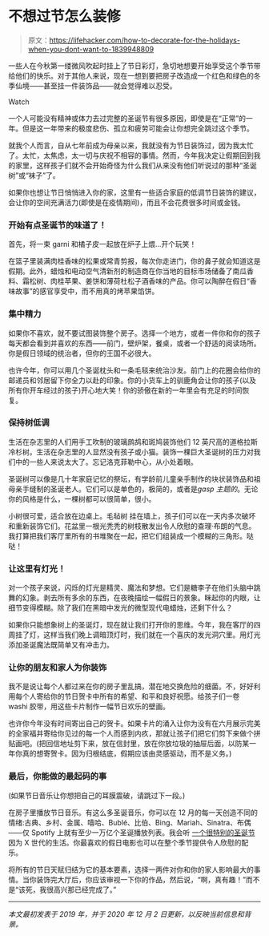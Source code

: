 # 不想过节怎么装修

> 原文：<https://lifehacker.com/how-to-decorate-for-the-holidays-when-you-dont-want-to-1839948809>

一些人在今秋第一缕微风吹起时挂上了节日彩灯，急切地想要开始享受这个季节带给他们的快乐。对于其他人来说，现在一想到要把房子改造成一个红色和绿色的冬季仙境——甚至挂一件装饰品——就会觉得难以忍受。

Watch

一个人可能没有精神或体力去过完整的圣诞节有很多原因，即使是在“正常”的一年。但是这一年带来的极度悲伤、孤立和疲劳可能会让你想完全跳过这个季节。

就我个人而言，自从七年前成为母亲以来，我就没有为节日装饰过，因为我太忙了。太忙，太焦虑，太一切与庆祝不相容的事情。然而，今年我决定让假期回到我的家里，这样孩子们就不会开始奇怪为什么我们从来没有他们听说过的那种“圣诞树”或“袜子”了。

如果你也想让节日悄悄进入你的家，这里有一些适合家庭的低调节日装饰的建议，会让你的空间充满活力(即使是在疫情期间)，而且不会花费很多时间或金钱。

### 开始有点圣诞节的味道了！

首先，将一束 garni 和橘子皮一起放在炉子上煨...开个玩笑！

在篮子里装满肉桂香味的松果或常青剪报，每次你走进门，你的鼻子就会知道这是假期。此外，蜡烛和电动空气清新剂的制造商在你当地的目标市场储备了南瓜香料、霜松树、肉桂苹果、姜饼和薄荷杜松子酒香味的产品。你可以陶醉在假日“香味故事”的感官享受中，而不用真的烤苹果馅饼。

### **集中精力**

如果你不喜欢，就不要试图装饰整个房子。选择一个地方，或者一件你和你的孩子每天都会看到并喜欢的东西——前门，壁炉架，餐桌，或者一个舒适的阅读场所。你是假日领域的统治者，但你的王国不必很大。

也许今年，你可以用几个圣诞枕头和一条毛毯来统治沙发。前门上的花圈会给你的邮递员和邻居留下你全力以赴的印象。你的小货车上的驯鹿角会让你的孩子(以及所有你开车经过的孩子)开心地大笑！你的骄傲在新的一年里会有充足的时间恢复。

### **保持树低调**

生活在杂志里的人们用手工吹制的玻璃鹧鸪和斑鸠装饰他们 12 英尺高的道格拉斯冷杉树。生活在杂志里的人显然没有孩子或小猫。装饰一棵巨大圣诞树的压力对我们中的一些人来说太大了。忘记洛克菲勒中心，从小处着眼。

圣诞树可以像是几十年家庭记忆的祭坛，有学龄前儿童亲手制作的块状装饰品和祖母亲手缝制的圣诞老人。它们可以是单色的，极简的，或者是*gasp* *主题的*。无论你的风格是什么，一棵树都可以很简单，很小。

小树很可爱，适合放在边桌上。毛毡树 挂在墙上，孩子们可以在一天内多次破坏和重新装饰它们。花盆里一根光秃秃的树枝散发出令人欣慰的查理·布朗的气息。我打算把我们客厅里所有的书堆聚在一起，把它们组装成一个模糊的三角形。哒哒！

### 让这里有灯光！

对一个孩子来说，闪烁的灯光是精灵、魔法和梦想。它们是糖李子在他们头脑中跳舞的幻象。剥去所有多余的东西，在夜晚描绘一幅假日的景象。眯起你的内眼，让细节变得模糊。除了我们在黑暗中发光的微型现代电蜡烛，还剩下什么？

如果你只能想象树上的圣诞灯，现在就让我们打开你的思维。今年，我在客厅的四周挂了灯，这样当我们晚上调暗顶灯时，我们就在一个喜庆的发光洞穴里。用灯光添加圣诞魔法既简单又有冲击力。

### **让你的朋友和家人为你装饰**

我不是说让每个人都过来在你的房子里乱搞，潜在地交换危险的细菌。不，好好利用每个人寄给你的节日贺卡中所有的希望、和平和良好祝愿。给孩子们一卷 washi 胶带，用这些卡片制作一幅节日欢乐的壁画。

也许你今年没有时间寄出自己的贺卡。如果卡片的涌入让你为没有在六月展示完美的全家福并寄给你见过的每一个人而感到内疚，那就让孩子们把它们剪下来做个拼贴画吧。(把回信地址剪下来，放在信封里，放在你放垃圾的抽屉后面，以防某一年你真的想寄贺卡。因为归根结底，假期应该由灵感驱动，而不是义务。)

### **最后，你能做的最起码的事**

(如果节日音乐让你想把自己的耳膜震破，请跳过下一段。)

在房子里播放节日音乐。有这么多圣诞音乐，你可以在 12 月的每一天创造不同的情绪:古典、乡村、金属、嘻哈、Bublé、比伯、Bing、Mariah、Sinatra、布偶——仅 Spotify 上就有至少一万亿个圣诞播放列表。我会听 [一个很特别的圣诞节](http://www.averyspecialchristmas.org/) 因为 X 世代的生活。你最喜欢的假日电影也可以在整个季节提供令人欣慰的配乐。

将所有的节日天赋归结为它的基本要素，选择一两件对你和你的家人影响最大的事情。当你装饰完大厅后，你应该审视一下你的作品，然后说，“啊，真有趣！”而不是“该死，我很高兴那已经完成了。”

* * *

*本文最初发表于 2019 年，并于 2020 年 12 月 2 日更新，以反映当前信息和背景。*